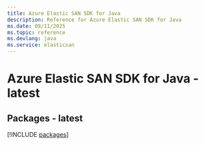 ```yaml
---
title: Azure Elastic SAN SDK for Java
description: Reference for Azure Elastic SAN SDK for Java
ms.date: 09/11/2025
ms.topic: reference
ms.devlang: java
ms.service: elasticsan
---
```

# Azure Elastic SAN SDK for Java - latest
## Packages - latest
[!INCLUDE [packages](elastic-san-index.md)]